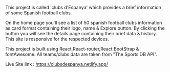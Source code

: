 This project is called 'clubs d'Espanya' which provides a brief information of some Spanish football clubs.

On the home page you'll see a list of 50 spanish football clubs information as card format containing their logo, name & Explore button.
By clicking the button you will see the details page containing their brief data & history. This site is responsive for the respected devices.

This project is built using React,React-router,React BootStrap & fontAwesome.
All teams/clubs data are taken from "The Sports DB API".

 Live Site link : https://clubsdespanya.netlify.app/